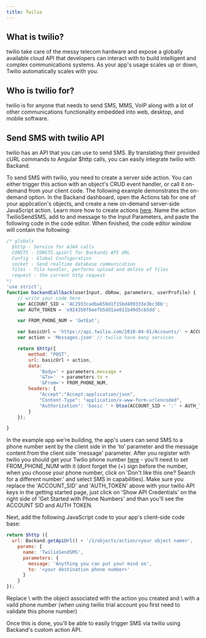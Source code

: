```yaml
---
title: Twilio
---
```

## What is twilio?
twilio  take care of the messy telecom hardware and expose a globally available cloud API that developers can interact with to build intelligent and complex communications systems. As your app's usage scales up or down, Twilio automatically scales with you.
## Who is twilio for?

twilio  is for anyone that needs to send SMS, MMS, VoIP along with a lot of other communications functionality embedded into web, desktop, and mobile software.

## Send SMS with twilio API
twilio has an API that you can use to send SMS. By translating their provided cURL commands to Angular $http calls, you can easily integrate twilio with Backand.

To send SMS with twilio, you need to create a server side action. You can either trigger this action with an object's CRUD event handler, or call it on-demand from your client code. The following example demonstrates the on-demand option. In the Backand dashboard, open the Actions tab for one of your application's objects, and create a new on-demand server-side JavaScript action. Learn more how to create actions [here](http://docs.backand.com/en/latest/apidocs/customactions/index.html). Name the action TwilioSendSMS, add to and message to the Input Parameters, and paste the following code in the code editor. When finished, the code editor window will contain the following:

```javascript
/* globals
  $http - Service for AJAX calls
  CONSTS - CONSTS.apiUrl for Backands API URL
  Config - Global Configuration
  socket - Send realtime database communication
  files - file handler, performs upload and delete of files
  request - the current http request
*/
'use strict';
function backandCallback(userInput, dbRow, parameters, userProfile) {
    // write your code here
    var ACCOUNT_SID = 'AC2933cadba659d1f15bd409333e3bc38b';
    var AUTH_TOKEN = 'e924350f6eefb5dd1ae011b49d5cb5dd';

    var FROM_PHONE_NUM = 'GetEat';

    var basicUrl = 'https://api.twilio.com/2010-04-01/Accounts/' + ACCOUNT_SID + '/';
    var action = 'Messages.json' // twilio have many services

    return $http({
        method: "POST",
        url: basicUrl + action,
        data:
            'Body=' + parameters.message +
            '&To='  + parameters.to +
            '&From='+ FROM_PHONE_NUM,
        headers: {
            "Accept":"Accept:application/json",
            "Content-Type": "application/x-www-form-urlencoded",
            "Authorization": 'basic ' + btoa(ACCOUNT_SID + ':' + AUTH_TOKEN)
        }
    });

}
```
In the example app we're building, the app's users can send SMS  to a phone number sent by the client side in the 'to' parameter and the message content from the client side 'message' parameter. After you register with twilio you should get your Twilio phone number [here]( https://www.twilio.com/user/account/phone-numbers/getting-started)  - you'll need to set FROM_PHONE_NUM with it (dont forget the (+) sign before the number, when you choose your phone number, click on 'Don't like this one? Search for a different number.' and select SMS in capabilities). Make sure you replace the 'ACCOUNT_SID' and 'AUTH_TOKEN' above with your twilio API keys in the getting started page, just click on 'Show API Credentials' on the right side of  'Get Started with Phone Numbers' and than you'll see the ACCOUNT SID and  AUTH TOKEN.

Next, add the following JavaScript code to your app's client-side code base:

```javascript
return $http ({
  url: Backand.getApiUrl() + '/1/objects/action/<your object name>',
    params: {
      name: 'TwilioSendSMS',
      parameters: {
        message: 'Anything you can put your mind on',
        to: '<your destination phone number>'
      }
    }
});

```

Replace \\<your object name> with the object associated with the action you created and \\<your destination phone number> with a vaild phone number (when using twilio trial account you first need to validate this phone number)

Once this is done, you'll be able to easily trigger SMS via twilio using Backand's custom action API.
